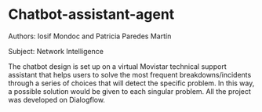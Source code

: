 # Chatbot-assistant-agent

Authors: Iosif Mondoc and Patricia Paredes Martín

Subject: Network Intelligence


The chatbot design is set up on a virtual Movistar technical support assistant that helps users to solve the most frequent breakdowns/incidents through a series of choices that will detect the specific problem. In this way, a possible solution would be given to each singular problem.
All the project was developed on Dialogflow.
